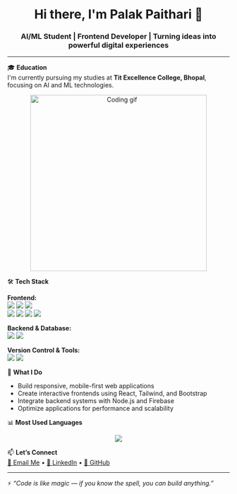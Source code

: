 <h1 align="center">Hi there, I'm Palak Paithari 👋</h1>
<h3 align="center">AI/ML Student | Frontend Developer | Turning ideas into powerful digital experiences</h3>

---

🎓 **Education**  
I'm currently pursuing my studies at **Tit Excellence College, Bhopal**, focusing on AI and ML technologies.  

<p align="center">
  <img src="https://media.giphy.com/media/qgQUggAC3Pfv687qPC/giphy.gif" width="400" alt="Coding gif"/>
</p>

🛠️ **Tech Stack**  

**Frontend:**  
<img src="https://img.shields.io/badge/HTML-E34F26?style=for-the-badge&logo=html5&logoColor=white"/> 
<img src="https://img.shields.io/badge/CSS-1572B6?style=for-the-badge&logo=css3&logoColor=white"/>
<img src="https://img.shields.io/badge/JavaScript-F7DF1E?style=for-the-badge&logo=javascript&logoColor=black"/>  
<img src="https://img.shields.io/badge/Bootstrap-563D7C?style=for-the-badge&logo=bootstrap&logoColor=white"/>
<img src="https://img.shields.io/badge/React-20232A?style=for-the-badge&logo=react&logoColor=61DAFB"/> 
<img src="https://img.shields.io/badge/Next.js-black?style=for-the-badge&logo=next.js"/> 
<img src="https://img.shields.io/badge/Tailwind_CSS-38B2AC?style=for-the-badge&logo=tailwind-css&logoColor=white"/>  

**Backend & Database:**  
<img src="https://img.shields.io/badge/Node.js-339933?style=for-the-badge&logo=nodedotjs&logoColor=white"/> 
<img src="https://img.shields.io/badge/Firebase-ffca28?style=for-the-badge&logo=firebase&logoColor=black"/>  

**Version Control & Tools:**  
<img src="https://img.shields.io/badge/Git-F05032?style=for-the-badge&logo=git&logoColor=white"/> 
<img src="https://img.shields.io/badge/GitHub-181717?style=for-the-badge&logo=github&logoColor=white"/>  

🌟 **What I Do**
- Build responsive, mobile-first web applications  
- Create interactive frontends using React, Tailwind, and Bootstrap  
- Integrate backend systems with Node.js and Firebase  
- Optimize applications for performance and scalability  

📊 **Most Used Languages**  
<p align="center">
  <img src="https://github-readme-stats.vercel.app/api/top-langs/?username=palakpaithari&layout=compact&theme=tokyonight" />
</p>

📫 **Let’s Connect**  
[📧 Email Me](mailto:palakpethari9@example.com) • [💼 LinkedIn](www.linkedin.com/in/palak-paithari-a16b38343) • [🐙 GitHub](https://github.com/palakpaithari)

---

⚡ _“Code is like magic — if you know the spell, you can build anything.”_
